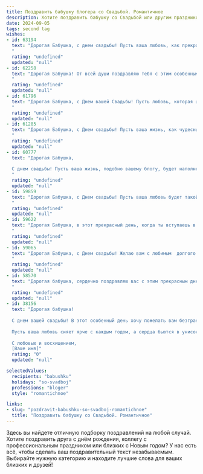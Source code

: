```yaml
---
title: Поздравить бабушку блогера со Свадьбой. Романтичное
description: Хотите поздравить бабушку со Свадьбой или другим праздником? Наш ИИ создаст незабываемое поздравление, а вы обязательно выделитесь среди других.  
date: 2024-09-05
tags: second tag
wishes:
- id: 63194
  text: "Дорогая Бабушка, с днем свадьбы! Пусть ваша любовь, как прекрасный блог, будет полна ярких эмоций, интересных историй и бесконечного вдохновения.
  "
  rating: "undefined"
  updated: "null"
- id: 62258
  text: "Дорогая Бабушка! От всей души поздравляю тебя с этим особенным днем! Пусть ваша свадьба станет началом новой, прекрасной главы в вашей истории, наполненной любовью, счастьем и бесконечными романтическими моментами.  Пусть ваша любовь горит ярким пламенем, вдохновляя вас на новые свершения и приключения, а ваша жизнь – это бесконечный поток радости и счастья!  🎉🥂
  "
  rating: "undefined"
  updated: "null"
- id: 61796
  text: "Дорогая Бабушка, с Днем вашей Свадьбы! Пусть любовь, которая цветет между вами, будет такой же яркой и нежной, как ваши блоги, и пусть каждый день вашей совместной жизни будет наполнен счастьем, вдохновением и бесконечной любовью!
  "
  rating: "undefined"
  updated: "null"
- id: 61285
  text: "Дорогая Бабушка, с Днем свадьбы! Пусть ваша жизнь, как чудесный блог, будет полна ярких событий, искренних эмоций и любви, которая с каждым днем становится только крепче. Желаю вам, чтобы ваш путь был усеян романтикой, а каждый день был наполнен взаимным счастьем и вдохновением!
  "
  rating: "undefined"
  updated: "null"
- id: 60777
  text: "Дорогая Бабушка,
  
  С днем свадьбы! Пусть ваша жизнь, подобно вашему блогу, будет наполнена яркими красками, искренними эмоциями и бесконечной любовью. Желаю вам долгих лет счастья, взаимного уважения и нежных, романтичных моментов, которыми вы поделитесь со своими верными читателями.
  "
  rating: "undefined"
  updated: "null"
- id: 59859
  text: "Дорогая Бабушка, с Днем свадьбы! Пусть ваша любовь будет такой же яркой и нежной, как ваш блог. Желаю вам бесконечного счастья, взаимного вдохновения и радости в каждом мгновении жизни!
  "
  rating: "undefined"
  updated: "null"
- id: 59622
  text: "Дорогая Бабушка, в этот прекрасный день, когда ты вступаешь в новую главу жизни, позволь мне выразить искренние поздравления с твоей свадьбой! Желаю вам с любимым человеком долгих лет счастья, любви и взаимопонимания. Пусть ваша жизнь будет наполнена яркими красками, а каждый день станет новым приключением, полным романтики и нежности.  Пусть ваш блогерский талант приносит вам радость и вдохновение, а ваша семья всегда будет вашим надежным тылом. Счастья вам, Бабушка, и будьте счастливы!
  "
  rating: "undefined"
  updated: "null"
- id: 59065
  text: "Дорогая Бабушка, с Днем свадьбы! Желаю вам с любимым  долгого и счастливого брака,  полного любви,  радости  и  взаимопонимания. Пусть ваш блог  будет  источником  вдохновения  для  ваших  читателей, а  ваша  семья  станет  основой  для  всех  ваших  творческих  достижений.
  "
  rating: "undefined"
  updated: "null"
- id: 58570
  text: "Дорогая бабушка, сердечно поздравляю вас с этим прекрасным днем! Пусть ваша свадьба станет символом вечной любви, нежности и радости.  Желаю вам, чтобы каждый день вашей совместной жизни был наполнен счастьем, поддержкой и вдохновением! Пусть ваша блогерская деятельность приносит вам не только славу, но и вдохновение для новых начинаний.
  "
  rating: "undefined"
  updated: "null"
- id: 38156
  text: "Дорогая бабушка!
  
  С днем вашей свадьбы! В этот особенный день хочу пожелать вам безграничной любви, счастья и тепла в каждом мгновении совместной жизни. Пусть каждый новый день будет полон романтических моментов, ярких воспоминаний и вдохновения. Вы — пример для нас всех, и ваша жизнь, как страница блога, наполнена удивительными историями и прекрасными эмоциями.
  
  Пусть ваша любовь сияет ярче с каждым годом, а сердца бьются в унисон, создавая мелодию счастья. Пусть жизнь приносит только самые светлые события, а каждый миг будет особенным и запоминающимся.
  
  С любовью и восхищением,
  [Ваше имя]"
  rating: "0"
  updated: "null"

selectedValues:
  recipients: "babushku"
  holidays: "so-svadboj"
  professions: "bloger"
  style: "romantichnoe"

links:
- slug: "pozdravit-babushku-so-svadboj-romantichnoe"
  title: "Поздравить бабушку со Свадьбой. Романтичное"
---
```


Здесь вы найдете отличную подборку поздравлений на любой случай. 
Хотите поздравить друга с днём рождения, коллегу с профессиональным праздником или близких с Новым годом? У нас есть всё, чтобы сделать ваш поздравительный текст незабываемым. Выбирайте нужную категорию и находите лучшие слова для ваших близких и друзей!
